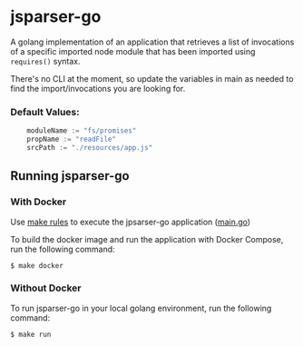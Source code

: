 # jsparser-go

A golang implementation of an application that retrieves a list of invocations of a specific imported node module
that has been imported using `requires()` syntax.


There's no CLI at the moment, so update the variables in main as needed to find the import/invocations you are looking for.

### Default Values:
```go
	moduleName := "fs/promises"
	propName := "readFile"
	srcPath := "./resources/app.js"
```


## Running jsparser-go

### With Docker
Use [make rules](./Makefile) to execute the jpsarser-go application ([main.go](./main.go))

To build the docker image and run the application with Docker Compose, run the following command:
```shell
$ make docker
```

### Without Docker
To run jsparser-go in your local golang environment, run the following command:
```shell
$ make run
```
